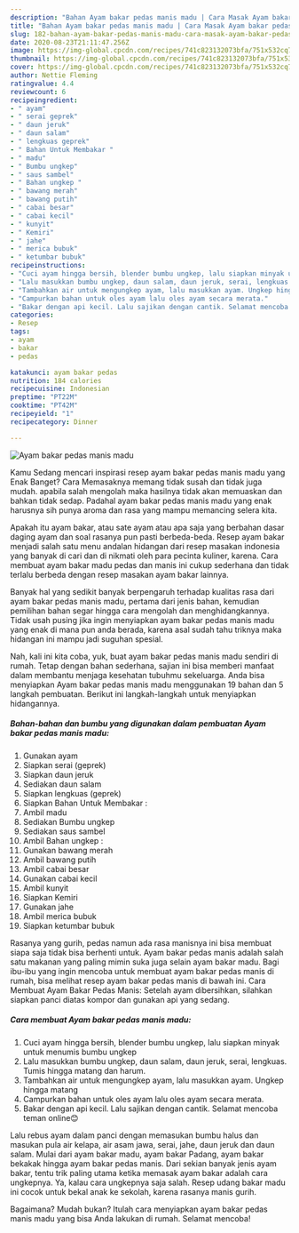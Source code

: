 ```yaml
---
description: "Bahan Ayam bakar pedas manis madu | Cara Masak Ayam bakar pedas manis madu Yang Enak dan Simpel"
title: "Bahan Ayam bakar pedas manis madu | Cara Masak Ayam bakar pedas manis madu Yang Enak dan Simpel"
slug: 182-bahan-ayam-bakar-pedas-manis-madu-cara-masak-ayam-bakar-pedas-manis-madu-yang-enak-dan-simpel
date: 2020-08-23T21:11:47.256Z
image: https://img-global.cpcdn.com/recipes/741c823132073bfa/751x532cq70/ayam-bakar-pedas-manis-madu-foto-resep-utama.jpg
thumbnail: https://img-global.cpcdn.com/recipes/741c823132073bfa/751x532cq70/ayam-bakar-pedas-manis-madu-foto-resep-utama.jpg
cover: https://img-global.cpcdn.com/recipes/741c823132073bfa/751x532cq70/ayam-bakar-pedas-manis-madu-foto-resep-utama.jpg
author: Nettie Fleming
ratingvalue: 4.4
reviewcount: 6
recipeingredient:
- " ayam"
- " serai geprek"
- " daun jeruk"
- " daun salam"
- " lengkuas geprek"
- " Bahan Untuk Membakar "
- " madu"
- " Bumbu ungkep"
- " saus sambel"
- " Bahan ungkep "
- " bawang merah"
- " bawang putih"
- " cabai besar"
- " cabai kecil"
- " kunyit"
- " Kemiri"
- " jahe"
- " merica bubuk"
- " ketumbar bubuk"
recipeinstructions:
- "Cuci ayam hingga bersih, blender bumbu ungkep, lalu siapkan minyak untuk menumis bumbu ungkep"
- "Lalu masukkan bumbu ungkep, daun salam, daun jeruk, serai, lengkuas. Tumis hingga matang dan harum."
- "Tambahkan air untuk mengungkep ayam, lalu masukkan ayam. Ungkep hingga matang"
- "Campurkan bahan untuk oles ayam lalu oles ayam secara merata."
- "Bakar dengan api kecil. Lalu sajikan dengan cantik. Selamat mencoba teman online😊"
categories:
- Resep
tags:
- ayam
- bakar
- pedas

katakunci: ayam bakar pedas 
nutrition: 184 calories
recipecuisine: Indonesian
preptime: "PT22M"
cooktime: "PT42M"
recipeyield: "1"
recipecategory: Dinner

---
```



![Ayam bakar pedas manis madu](https://img-global.cpcdn.com/recipes/741c823132073bfa/751x532cq70/ayam-bakar-pedas-manis-madu-foto-resep-utama.jpg)

Kamu Sedang mencari inspirasi resep ayam bakar pedas manis madu yang Enak Banget? Cara Memasaknya memang tidak susah dan tidak juga mudah. apabila salah mengolah maka hasilnya tidak akan memuaskan dan bahkan tidak sedap. Padahal ayam bakar pedas manis madu yang enak harusnya sih punya aroma dan rasa yang mampu memancing selera kita.

Apakah itu ayam bakar, atau sate ayam atau apa saja yang berbahan dasar daging ayam dan soal rasanya pun pasti berbeda-beda. Resep ayam bakar menjadi salah satu menu andalan hidangan dari resep masakan indonesia yang banyak di cari dan di nikmati oleh para pecinta kuliner, karena. Cara membuat ayam bakar madu pedas dan manis ini cukup sederhana dan tidak terlalu berbeda dengan resep masakan ayam bakar lainnya.

Banyak hal yang sedikit banyak berpengaruh terhadap kualitas rasa dari ayam bakar pedas manis madu, pertama dari jenis bahan, kemudian pemilihan bahan segar hingga cara mengolah dan menghidangkannya. Tidak usah pusing jika ingin menyiapkan ayam bakar pedas manis madu yang enak di mana pun anda berada, karena asal sudah tahu triknya maka hidangan ini mampu jadi suguhan spesial.


Nah, kali ini kita coba, yuk, buat ayam bakar pedas manis madu sendiri di rumah. Tetap dengan bahan sederhana, sajian ini bisa memberi manfaat dalam membantu menjaga kesehatan tubuhmu sekeluarga. Anda bisa menyiapkan Ayam bakar pedas manis madu menggunakan 19 bahan dan 5 langkah pembuatan. Berikut ini langkah-langkah untuk menyiapkan hidangannya.

<!--inarticleads1-->

##### Bahan-bahan dan bumbu yang digunakan dalam pembuatan Ayam bakar pedas manis madu:

1. Gunakan  ayam
1. Siapkan  serai (geprek)
1. Siapkan  daun jeruk
1. Sediakan  daun salam
1. Siapkan  lengkuas (geprek)
1. Siapkan  Bahan Untuk Membakar :
1. Ambil  madu
1. Sediakan  Bumbu ungkep
1. Sediakan  saus sambel
1. Ambil  Bahan ungkep :
1. Gunakan  bawang merah
1. Ambil  bawang putih
1. Ambil  cabai besar
1. Gunakan  cabai kecil
1. Ambil  kunyit
1. Siapkan  Kemiri
1. Gunakan  jahe
1. Ambil  merica bubuk
1. Siapkan  ketumbar bubuk


Rasanya yang gurih, pedas namun ada rasa manisnya ini bisa membuat siapa saja tidak bisa berhenti untuk. Ayam bakar pedas manis adalah salah satu makanan yang paling mimin suka juga selain ayam bakar madu. Bagi ibu-ibu yang ingin mencoba untuk membuat ayam bakar pedas manis di rumah, bisa melihat resep ayam bakar pedas manis di bawah ini. Cara Membuat Ayam Bakar Pedas Manis: Setelah ayam dibersihkan, silahkan siapkan panci diatas kompor dan gunakan api yang sedang. 

<!--inarticleads2-->

##### Cara membuat Ayam bakar pedas manis madu:

1. Cuci ayam hingga bersih, blender bumbu ungkep, lalu siapkan minyak untuk menumis bumbu ungkep
1. Lalu masukkan bumbu ungkep, daun salam, daun jeruk, serai, lengkuas. Tumis hingga matang dan harum.
1. Tambahkan air untuk mengungkep ayam, lalu masukkan ayam. Ungkep hingga matang
1. Campurkan bahan untuk oles ayam lalu oles ayam secara merata.
1. Bakar dengan api kecil. Lalu sajikan dengan cantik. Selamat mencoba teman online😊


Lalu rebus ayam dalam panci dengan memasukan bumbu halus dan masukan pula air kelapa, air asam jawa, serai, jahe, daun jeruk dan daun salam. Mulai dari ayam bakar madu, ayam bakar Padang, ayam bakar bekakak hingga ayam bakar pedas manis. Dari sekian banyak jenis ayam bakar, tentu trik paling utama ketika memasak ayam bakar adalah cara ungkepnya. Ya, kalau cara ungkepnya saja salah. Resep udang bakar madu ini cocok untuk bekal anak ke sekolah, karena rasanya manis gurih. 

Bagaimana? Mudah bukan? Itulah cara menyiapkan ayam bakar pedas manis madu yang bisa Anda lakukan di rumah. Selamat mencoba!
